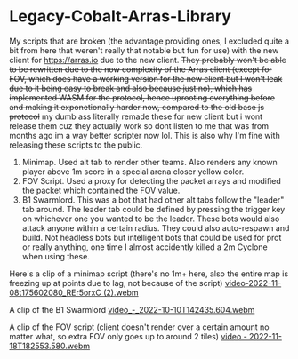 # Legacy-Cobalt-Arras-Library
My scripts that are broken (the advantage providing ones, I excluded quite a bit from here that weren't really that notable but fun for use) with the new client for https://arras.io due to the new client. ~~They probably won't be able to be rewritten due to the now complexity of the Arras client (except for FOV, which does have a working version for the new client but I won't leak due to it being easy to break and also because just no), which has implemented WASM for the protocol, hence uprooting everything before and making it exponetionally harder now, compared to the old base js protocol~~ my dumb ass literally remade these for new client but i wont release them cuz they actually work so dont listen to me that was from months ago im a way better scripter now lol. This is also why I'm fine with releasing these scripts to the public.

1. Minimap. Used alt tab to render other teams. Also renders any known player above 1m score in a special arena closer yellow color.
2. FOV Script. Used a proxy for detecting the packet arrays and modified the packet which contained the FOV value. 
3. B1 Swarmlord. This was a bot that had other alt tabs follow the "leader" tab around. The leader tab could be defined by pressing the trigger key on whichever one you wanted to be the leader. These bots would also attack anyone within a certain radius. They could also auto-respawn and build. Not headless bots but intelligent bots that could be used for prot or really anything, one time I almost accidently killed a 2m Cyclone when using these.

Here's a clip of a minimap script (there's no 1m+ here, also the entire map is freezing up at points due to lag, not because of the script)
[video-2022-11-08t175602080_REr5orxC (2).webm](https://user-images.githubusercontent.com/97923189/202818751-5aa9f842-38cb-4777-bfd6-1d13e1aa47d9.webm)

A clip of the B1 Swarmlord
[video_-_2022-10-10T142435.604.webm](https://user-images.githubusercontent.com/97923189/202819011-5f4fba52-6c86-4361-a0b3-039c0a6731f8.webm)

A clip of the FOV script (client doesn't render over a certain amount no matter what, so extra FOV only goes up to around 2 tiles)
[video - 2022-11-18T182553.580.webm](https://user-images.githubusercontent.com/97923189/202819555-d1f722b5-2159-407b-a50e-73a29dc90a9b.webm)

